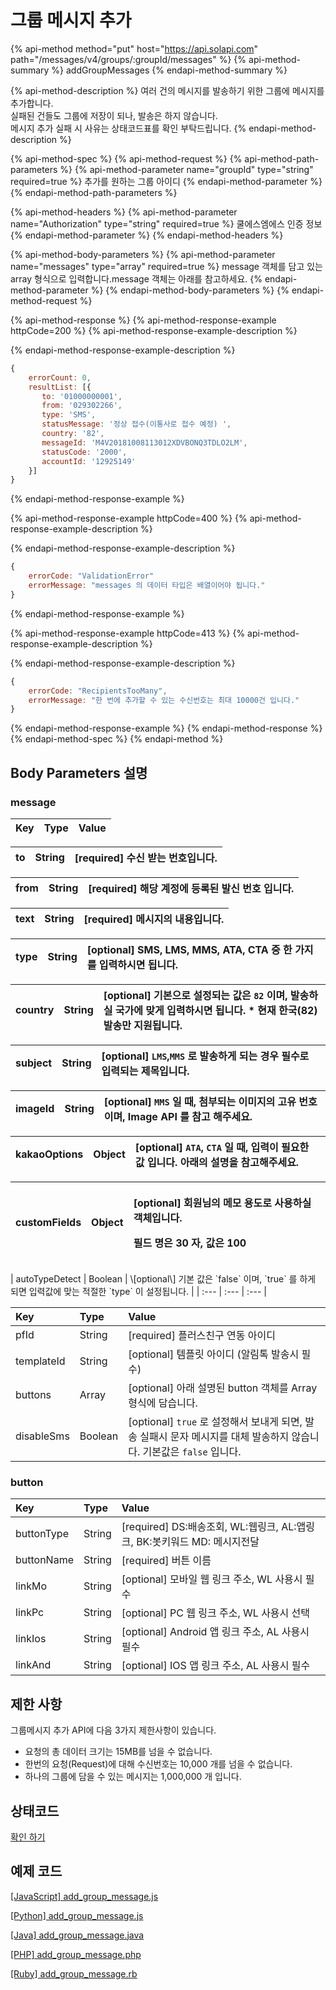 # 그룹 메시지 추가

{% api-method method="put" host="https://api.solapi.com" path="/messages/v4/groups/:groupId/messages" %}
{% api-method-summary %}
addGroupMessages
{% endapi-method-summary %}

{% api-method-description %}
여러 건의 메시지를 발송하기 위한 그룹에 메시지를 추가합니다.  
실패된 건들도 그룹에 저장이 되나, 발송은 하지 않습니다.  
메시지 추가 실패 시 사유는 상태코드표를 확인 부탁드립니다.
{% endapi-method-description %}

{% api-method-spec %}
{% api-method-request %}
{% api-method-path-parameters %}
{% api-method-parameter name="groupId" type="string" required=true %}
추가를 원하는 그룹 아이디
{% endapi-method-parameter %}
{% endapi-method-path-parameters %}

{% api-method-headers %}
{% api-method-parameter name="Authorization" type="string" required=true %}
쿨에스엠에스 인증 정보
{% endapi-method-parameter %}
{% endapi-method-headers %}

{% api-method-body-parameters %}
{% api-method-parameter name="messages" type="array" required=true %}
message 객체를 담고 있는 array 형식으로 입력합니다.message 객체는 아래를 참고하세요.
{% endapi-method-parameter %}
{% endapi-method-body-parameters %}
{% endapi-method-request %}

{% api-method-response %}
{% api-method-response-example httpCode=200 %}
{% api-method-response-example-description %}

{% endapi-method-response-example-description %}

```javascript
{
    errorCount: 0,
    resultList: [{
       to: '01000000001',
       from: '029302266',
       type: 'SMS',
       statusMessage: '정상 접수(이통사로 접수 예정) ',
       country: '82',
       messageId: 'M4V20181008113012XDVBONQ3TDLO2LM',
       statusCode: '2000',
       accountId: '12925149'
    }]
}
```
{% endapi-method-response-example %}

{% api-method-response-example httpCode=400 %}
{% api-method-response-example-description %}

{% endapi-method-response-example-description %}

```javascript
{
    errorCode: "ValidationError"
    errorMessage: "messages 의 데이터 타입은 배열이어야 됩니다."
}
```
{% endapi-method-response-example %}

{% api-method-response-example httpCode=413 %}
{% api-method-response-example-description %}

{% endapi-method-response-example-description %}

```javascript
{
    errorCode: "RecipientsTooMany",
    errorMessage: "한 번에 추가할 수 있는 수신번호는 최대 10000건 입니다."
}
```
{% endapi-method-response-example %}
{% endapi-method-response %}
{% endapi-method-spec %}
{% endapi-method %}

## Body Parameters 설명

### message

| Key | Type | Value |
| :--- | :--- | :--- |


| to | String | \[required\] 수신 받는 번호입니다. |
| :--- | :--- | :--- |


| from | String | \[required\] 해당 계정에 등록된 발신 번호 입니다. |
| :--- | :--- | :--- |


| text | String | \[required\] 메시지의 내용입니다. |
| :--- | :--- | :--- |


| type | String | \[optional\] SMS, LMS, MMS, ATA, CTA 중 한 가지를 입력하시면 됩니다. |
| :--- | :--- | :--- |


| country | String | \[optional\] 기본으로 설정되는 값은 `82` 이며, 발송하실 국가에 맞게 입력하시면 됩니다. \* 현재 한국\(82\) 발송만 지원됩니다. |
| :--- | :--- | :--- |


| subject | String | \[optional\] `LMS`,`MMS` 로 발송하게 되는 경우 필수로 입력되는 제목입니다. |
| :--- | :--- | :--- |


| imageId | String | \[optional\] `MMS` 일 때, 첨부되는 이미지의 고유 번호이며, Image API 를 참고 해주세요. |
| :--- | :--- | :--- |


| kakaoOptions | Object | \[optional\] `ATA`, `CTA` 일 때, 입력이 필요한 값 입니다. 아래의 설명을 참고해주세요. |
| :--- | :--- | :--- |


<table>
  <thead>
    <tr>
      <th style="text-align:left">customFields</th>
      <th style="text-align:left">Object</th>
      <th style="text-align:left">
        <p>[optional] &#xD68C;&#xC6D0;&#xB2D8;&#xC758; &#xBA54;&#xBAA8; &#xC6A9;&#xB3C4;&#xB85C;
          &#xC0AC;&#xC6A9;&#xD558;&#xC2E4; &#xAC1D;&#xCCB4;&#xC785;&#xB2C8;&#xB2E4;.</p>
        <p>&#xD544;&#xB4DC; &#xBA85;&#xC740; 30 &#xC790;, &#xAC12;&#xC740; 100</p>
      </th>
    </tr>
  </thead>
  <tbody></tbody>
</table>| autoTypeDetect | Boolean | \[optional\] 기본 값은 `false` 이며, `true` 를 하게 되면 입력값에 맞는 적절한 `type` 이 설정됩니다. |
| :--- | :--- | :--- |


| Key | Type | Value |
| :--- | :--- | :--- |
| pfId | String | \[required\] 플러스친구 연동 아이디 |
| templateId | String | \[optional\] 템플릿 아이디 \(알림톡 발송시 필수\) |
| buttons | Array | \[optional\] 아래 설명된 button 객체를 Array 형식에 담습니다. |
| disableSms | Boolean | \[optional\] `true` 로 설정해서 보내게 되면, 발송 실패시 문자 메시지를 대체 발송하지 않습니다. 기본값은 `false` 입니다. |

### button

| Key | Type | Value |
| :--- | :--- | :--- |
| buttonType | String | \[required\] DS:배송조회, WL:웹링크, AL:앱링크, BK:봇키워드 MD: 메시지전달 |
| buttonName | String | \[required\] 버튼 이름 |
| linkMo | String | \[optional\] 모바일 웹 링크 주소, WL 사용시 필수 |
| linkPc | String | \[optional\] PC 웹 링크 주소, WL 사용시 선택 |
| linkIos | String | \[optional\] Android 앱 링크 주소, AL 사용시 필수 |
| linkAnd | String | \[optional\] IOS 앱 링크 주소, AL 사용시 필수 |

## 제한 사항

그룹메시지 추가 API에 다음 3가지 제한사항이 있습니다.

* 요청의 총 데이터 크기는 15MB를 넘을 수 없습니다.
* 한번의 요청\(Request\)에 대해 수신번호는 10,000 개를 넘을 수 없습니다.
* 하나의 그룹에 담을 수 있는 메시지는 1,000,000 개 입니다.

## 상태코드

[확인 하기](../../message-status-codes.md#undefined)

## 예제 코드

[\[JavaScript\] add\_group\_message.js](https://github.com/solapi/examples/blob/master/javascript/add_group_message.js)

[\[Python\] add\_group\_message.js](https://github.com/solapi/examples/blob/master/python/group/)

[\[Java\] add\_group\_message.java](https://github.com/solapi/examples/tree/master/java)

[\[PHP\] add\_group\_message.php](https://github.com/solapi/examples/blob/master/php/add_group_message.php)

[\[Ruby\] add\_group\_message.rb](https://github.com/solapi/examples/blob/master/ruby/add_group_message.rb)

